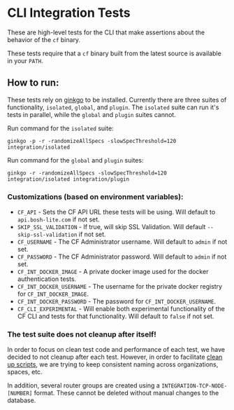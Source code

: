 # CLI Integration Tests
These are high-level tests for the CLI that make assertions about the behavior of the `cf` binary.

These tests require that a `cf` binary built from the latest source is available in your `PATH`.

## How to run:
These tests rely on [ginkgo](https://github.com/onsi/ginkgo) to be installed. Currently there are three suites of functionality, `isolated`, `global`, and `plugin`. The `isolated` suite can run it's tests in parallel, while the `global` and `plugin` suites cannot.

Run command for the `isolated` suite:
```
ginkgo -p -r -randomizeAllSpecs -slowSpecThreshold=120 integration/isolated
```

Run command for the `global` and `plugin` suites:
```
ginkgo -r -randomizeAllSpecs -slowSpecThreshold=120 integration/isolated integration/plugin
```

### Customizations (based on environment variables):

- `CF_API` - Sets the CF API URL these tests will be using. Will default to `api.bosh-lite.com` if not set.
- `SKIP_SSL_VALIDATION` - If true, will skip SSL Validation. Will default `--skip-ssl-validation` if not set.
- `CF_USERNAME` - The CF Administrator username. Will default to `admin` if not set.
- `CF_PASSWORD` - The CF Administrator password. Will default to `admin` if not set.
- `CF_INT_DOCKER_IMAGE` - A private docker image used for the docker authentication tests.
- `CF_INT_DOCKER_USERNAME` - The username for the private docker registry for `CF_INT_DOCKER_IMAGE`.
- `CF_INT_DOCKER_PASSWORD` - The password for `CF_INT_DOCKER_USERNAME`.
- `CF_CLI_EXPERIMENTAL` - Will enable both experimental functionality of the CF CLI and tests for that functionality. Will default to `false` if not set.

### The test suite does not cleanup after itself!
In order to focus on clean test code and performance of each test, we have decided to not cleanup after each test. However, in order to facilitate [clean up scripts](https://github.com/cloudfoundry/cli/blob/master/bin/cleanup-integration), we are trying to keep consistent naming across organizations, spaces, etc.

In addition, several router groups are created using a `INTEGRATION-TCP-NODE-[NUMBER]` format. These cannot be deleted without manual changes to the database.
